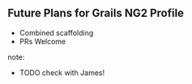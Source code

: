 ## Future Plans for Grails NG2 Profile

- Combined scaffolding
- PRs Welcome

note:
- TODO check with James!